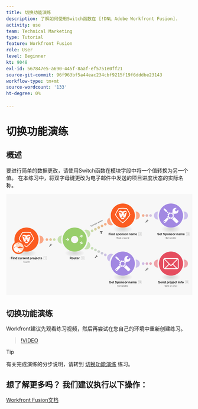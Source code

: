 ```yaml
---
title: 切换功能演练
description: 了解如何使用Switch函数在 [!DNL Adobe Workfront Fusion].
activity: use
team: Technical Marketing
type: Tutorial
feature: Workfront Fusion
role: User
level: Beginner
kt: 9048
exl-id: 567847e5-a690-445f-8aaf-ef5751e0ff21
source-git-commit: 96f963bf5a44eac234cbf9215f19f6dddbe23143
workflow-type: tm+mt
source-wordcount: '133'
ht-degree: 0%

---
```


# 切换功能演练

## 概述

要进行简单的数据更改，请使用Switch函数在模块字段中将一个值转换为另一个值。 在本练习中，将双字母键更改为电子邮件中发送的项目进度状态的实际名称。

![使用开关功能的图像](assets/beyond-basic-modules-3.png)

## 切换功能演练

Workfront建议先观看练习视频，然后再尝试在您自己的环境中重新创建练习。

>[!VIDEO](https://video.tv.adobe.com/v/335289/?quality=12)

>[!TIP]
>
>有关完成演练的分步说明，请转到 [切换功能演练](https://experienceleague.adobe.com/docs/workfront-learn/tutorials-workfront/fusion/exercises/switch-function.html?lang=en) 练习。


## 想了解更多吗？ 我们建议执行以下操作：

[Workfront Fusion文档](https://experienceleague.adobe.com/docs/workfront/using/adobe-workfront-fusion/workfront-fusion-2.html?lang=en)

